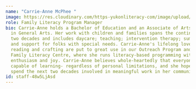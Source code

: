 ```yaml
---
name: "Carrie-Anne McPhee "
image: https://res.cloudinary.com/https-yukonliteracy-com/image/upload/q_35/v1648536535/screen-shot-2021-07-12-at-9.27.31-am_miqw9o.png
role: Family Literacy Program Manager
bio: Carrie-Anne holds a Bachelor of Education and an Associate of Arts Degree
  in General Arts. Her work with children and families spans the continent and
  two decades and includes daycare; teaching; intervention therapy; summer camp;
  and support for folks with special needs. Carrie-Anne's lifelong love of
  reading and crafting are put to great use in our Outreach Program and at the
  Family Literacy Centre, where she runs literacy-based programming with
  enthusiasm and joy. Carrie-Anne believes whole-heartedly that everyone is
  capable of learning- regardless of personal limitations, and she hopes to
  spend the next two decades involved in meaningful work in her community.
id: staff-48w5LjAsd
---
```

